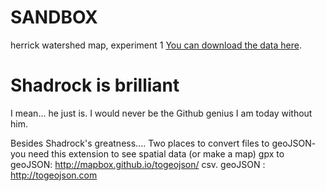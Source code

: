 # SANDBOX
herrick watershed map, experiment 1
[You can download the data here](https://github.com/Mlle-Genevieve/SANDBOX/blob/master/DATA/Walking%2020151005%20herrick%20s3/Walking%202015-10-05%20herrick%20s3.gpx).
# Shadrock is brilliant
I mean... he just is. I would never be the Github genius I am today without him. 


Besides Shadrock's greatness....
Two places to convert files to geoJSON- you need this extension to see spatial data (or make a map) 
gpx to geoJSON: http://mapbox.github.io/togeojson/
csv. geoJSON : http://togeojson.com
